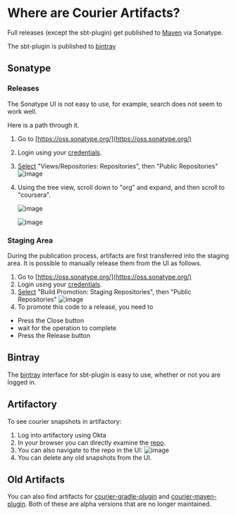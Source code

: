 Where are Courier Artifacts?
============================

Full releases (except the sbt-plugin) get published to 
[Maven](https://mvnrepository.com/artifact/org.coursera.courier) via Sonatype.

The sbt-plugin is published to [bintray](https://bintray.com/coursera/sbt-plugins/courier-sbt-plugin)

## Sonatype

### Releases

The Sonatype UI is not easy to use, for example, search does not
seem to work well.

Here is a path through it.

1. Go to [https://oss.sonatype.org/](https://oss.sonatype.org/)
1. Login using your [credentials](CREDENTIALS.md).
1. [Select](https://oss.sonatype.org/#view-repositories;public~browsestorage) "Views/Repositories: Repositories", then "Public Repositories"
   ![image](https://user-images.githubusercontent.com/549519/97369336-fc645a80-1869-11eb-93fa-b4802419982b.png)
1. Using the tree view, scroll down to "org" and expand, and then scroll to "coursera".

   ![image](https://user-images.githubusercontent.com/549519/97369365-0b4b0d00-186a-11eb-9786-582d24fa65e6.png)
   
   ![image](https://user-images.githubusercontent.com/549519/97369380-11d98480-186a-11eb-9361-80019c297234.png)

### Staging Area

During the publication process, artifacts are first transferred into
the staging area. It is possible to manually release them from the UI
as follows.

1. Go to [https://oss.sonatype.org/](https://oss.sonatype.org/)
1. Login using your [credentials](CREDENTIALS.md).
1. [Select](https://oss.sonatype.org/#stagingRepositories) "Build Promotion: Staging Repositories", then "Public Repositories"
![image](https://user-images.githubusercontent.com/549519/97369415-21f16400-186a-11eb-908e-ac7c0e01f3a8.png)
1. To promote this code to a release, you need to
  - Press the Close button
  - wait for the operation to complete
  - Press the Release button

## Bintray

The [bintray](https://bintray.com/coursera/sbt-plugins/courier-sbt-plugin) interface for sbt-plugin
is easy to use, whether or not you are logged in.


## Artifactory

To see courier snapshots in artifactory:
1. Log into artifactory using Okta
1. In your browser you can directly examine the [repo](https://artifactory.dkandu.me/artifactory/general-snapshots/org/coursera/courier/).
1. You can also navigate to the repo in the UI:
![image](https://user-images.githubusercontent.com/549519/97467332-52d0a800-1901-11eb-822b-eba2fa8f3dfe.png)
1. You can delete any old snapshots from the UI.

## Old Artifacts

You can also find artifacts for [courier-gradle-plugin](https://mvnrepository.com/artifact/org.coursera.courier/courier-gradle-plugin)
and [courier-maven-plugin](https://mvnrepository.com/artifact/org.coursera.courier/courier-maven-plugin).
Both of these are alpha versions that are no longer maintained.
